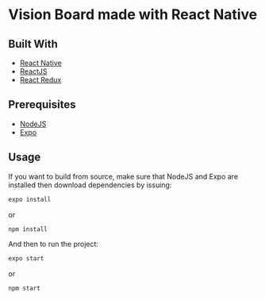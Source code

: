 # Vision Board made with React Native

## Built With

- [React Native](https://reactnative.dev/)
- [ReactJS](https://reactjs.org)
- [React Redux](https://react-redux.js.org/)

## Prerequisites

- [NodeJS](https://nodejs.org)
- [Expo](https://expo.io/)

## Usage

If you want to build from source, make sure that NodeJS and Expo are installed then download dependencies by issuing:

```bash
expo install
```

or

```bash
npm install
```

And then to run the project:

```bash
expo start
```

or

```bash
npm start
```
